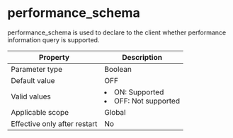 performance_schema
=======================================
<!-- # docslug#/oceanbase-database/oceanbase-database/V4.0.0/performance_schema-1-2-3-4 -->
performance_schema is used to declare to the client whether performance information query is supported.


| Property                     | Description |
|------------------------------|-----------------------------------------------------------------------------------------------------------|
| Parameter type               | Boolean |
| Default value                | OFF |
| Valid values                 | <li> ON: Supported   <li> OFF: Not supported |
| Applicable scope             | Global |
| Effective only after restart | No |


